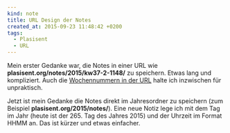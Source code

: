 ```yaml
---
kind: note
title: URL Design der Notes
created_at: 2015-09-23 11:48:42 +0200
tags:
  - Plasisent
  - URL
---
```


Mein erster Gedanke war, die Notes in einer URL wie
**plasisent.org/notes/2015/kw37-2-1148/** zu speichern. Etwas lang und
kompliziert. Auch die [Wochennummern in der URL](/2015/note-01/) halte
ich inzwischen für unpraktisch.

Jetzt ist mein Gedanke die Notes direkt im Jahresordner zu speichern (zum
Beispiel **plasisent.org/2015/notes/**). Eine neue Notiz lege ich mit dem Tag im
Jahr (heute ist der 265. Tag des Jahres 2015) und der Uhrzeit im Format <span
title="zweistellige Stundenzahl, gefolgt von zweistelliger
Minutenzahl">HHMM</span> an. Das ist kürzer und etwas einfacher.
